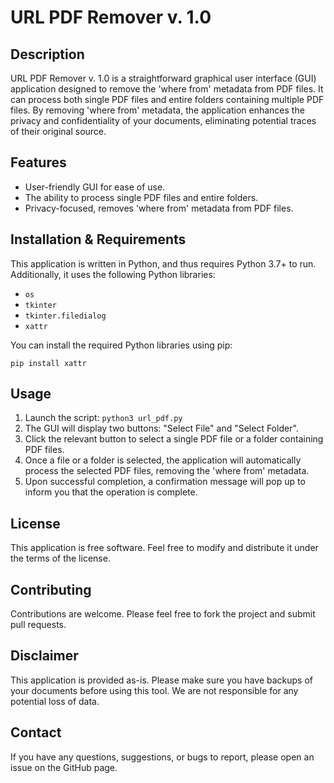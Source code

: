 # URL PDF Remover v. 1.0

## Description
URL PDF Remover v. 1.0 is a straightforward graphical user interface (GUI) application designed to remove the 'where from' metadata from PDF files. It can process both single PDF files and entire folders containing multiple PDF files. By removing 'where from' metadata, the application enhances the privacy and confidentiality of your documents, eliminating potential traces of their original source.

## Features

- User-friendly GUI for ease of use.
- The ability to process single PDF files and entire folders.
- Privacy-focused, removes 'where from' metadata from PDF files.

## Installation & Requirements

This application is written in Python, and thus requires Python 3.7+ to run. Additionally, it uses the following Python libraries: 

- `os`
- `tkinter`
- `tkinter.filedialog`
- `xattr`

You can install the required Python libraries using pip:

```
pip install xattr
```

## Usage

1. Launch the script: `python3 url_pdf.py`
2. The GUI will display two buttons: "Select File" and "Select Folder".
3. Click the relevant button to select a single PDF file or a folder containing PDF files.
4. Once a file or a folder is selected, the application will automatically process the selected PDF files, removing the 'where from' metadata.
5. Upon successful completion, a confirmation message will pop up to inform you that the operation is complete.

## License
This application is free software. Feel free to modify and distribute it under the terms of the license.

## Contributing
Contributions are welcome. Please feel free to fork the project and submit pull requests. 

## Disclaimer
This application is provided as-is. Please make sure you have backups of your documents before using this tool. We are not responsible for any potential loss of data. 

## Contact
If you have any questions, suggestions, or bugs to report, please open an issue on the GitHub page.
